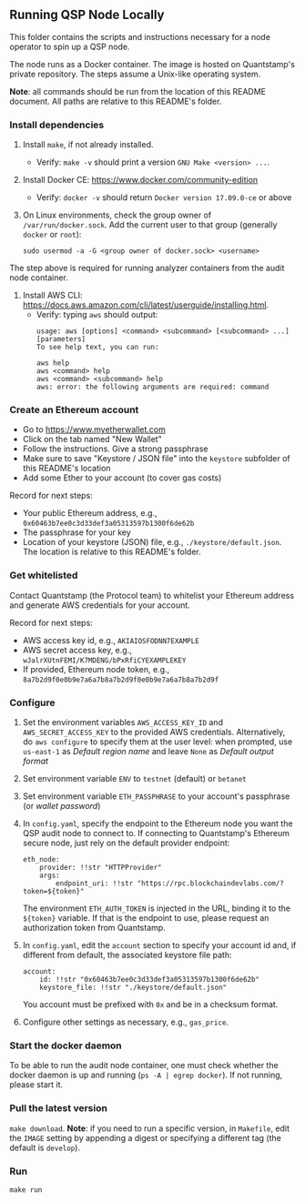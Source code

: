 ## Running QSP Node Locally

This folder contains the scripts and instructions necessary for 
a node operator to spin up a QSP node.

The node runs as a Docker container. The image is hosted on Quantstamp's private repository.
The steps assume a Unix-like operating system.

**Note**: all commands should be run from the location of this README document. All paths are relative to this
README's folder.

### Install dependencies

1. Install `make`, if not already installed.
    - Verify: `make -v` should print a version `GNU Make <version> ...`.
1. Install Docker CE: https://www.docker.com/community-edition
    - Verify: `docker -v` should return `Docker version 17.09.0-ce` or above
1. On Linux environments, check the group owner of `/var/run/docker.sock`.
Add the current user to that group (generally `docker` or `root`):

    `sudo usermod -a -G <group owner of docker.sock> <username>`

The step above is required for running analyzer containers from the audit node container.

1. Install AWS CLI: https://docs.aws.amazon.com/cli/latest/userguide/installing.html.
    - Verify: typing `aws` should output:
        ```
        usage: aws [options] <command> <subcommand> [<subcommand> ...] [parameters]
        To see help text, you can run:

        aws help
        aws <command> help
        aws <command> <subcommand> help
        aws: error: the following arguments are required: command
        ```

### Create an Ethereum account

- Go to https://www.myetherwallet.com
- Click on the tab named "New Wallet"
- Follow the instructions. Give a strong passphrase
- Make sure to save "Keystore / JSON file" into the `keystore` subfolder of this README's location
- Add some Ether to your account (to cover gas costs)

Record for next steps:
- Your public Ethereum address, e.g., `0x60463b7ee0c3d33def3a05313597b1300f6de62b`
- The passphrase for your key
- Location of your keystore (JSON) file, e.g., `./keystore/default.json`. The location is
relative to this README's folder.

### Get whitelisted

Contact Quantstamp (the Protocol team) to whitelist your Ethereum address and generate AWS credentials for your account.

Record for next steps:
- AWS access key id, e.g., `AKIAIOSFODNN7EXAMPLE`
- AWS secret access key, e.g., `wJalrXUtnFEMI/K7MDENG/bPxRfiCYEXAMPLEKEY`
- If provided, Ethereum node token, e.g., `8a7b2d9f0e0b9e7a6a7b8a7b2d9f0e0b9e7a6a7b8a7b2d9f`

### Configure

1. Set the environment variables `AWS_ACCESS_KEY_ID` and `AWS_SECRET_ACCESS_KEY` to the provided AWS credentials. Alternatively, do `aws configure` to specify them at the user level: when prompted, use `us-east-1` as *Default region name* and leave `None` as *Default output format*
1. Set environment variable `ENV` to `testnet` (default) or `betanet`
1. Set environment variable `ETH_PASSPHRASE` to your account's passphrase (or *wallet password*)
1. In `config.yaml`, specify the endpoint to the Ethereum node you want the QSP audit node to connect to. If connecting to Quantstamp's Ethereum secure node, just rely on the default provider endpoint:
    ```
    eth_node:
        provider: !!str "HTTPProvider"
        args:
            endpoint_uri: !!str "https://rpc.blockchaindevlabs.com/?token=${token}"
    ```
    The environment `ETH_AUTH_TOKEN` is injected in the URL, binding it to
    the `${token}` variable. If that is the endpoint to use,  please
    request an authorization token from Quantstamp.

1. In `config.yaml`, edit the `account` section to specify your account id and, if different from default, the associated keystore file path:
    ```
    account:
        id: !!str "0x60463b7ee0c3d33def3a05313597b1300f6de62b"
        keystore_file: !!str "./keystore/default.json"
    ```
    You account must be prefixed with `0x` and be in a checksum format.

1. Configure other settings as necessary, e.g., `gas_price`.

### Start the docker daemon

To be able to run the audit node container, one must check whether the docker daemon
is up and running (`ps -A | egrep docker`). If not running, please start it.

### Pull the latest version

`make download`. **Note**: if you need to run a specific version, in `Makefile`, edit the `IMAGE` setting by appending a digest or specifying a different tag (the default is `develop`).

### Run

`make run`
